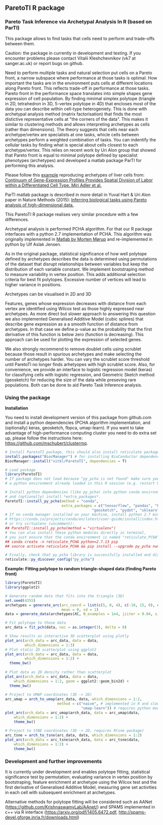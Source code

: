 ## ParetoTI R package 
### Pareto Task Inference via Archetypal Analysis In R (based on ParTI)

  This package allows to find tasks that cells need to perform and trade-offs between them. 
  
  Caution: the package in currently in development and testing. If you encounter problems please contact Vitalii Kleshchevnikov (vk7 at sanger.ac.uk) or report bugs on github.
  
  Need to perform multiple tasks and natural selection put cells on a Pareto front, a narrow subspace where performance at those tasks is optimal. How important the tasks are in the environment puts cells at different locations along Pareto front. This reflects trade-off in performance at those tasks. Pareto front in the performance space translates into simple shapes gene expression of cell population. By finding minimal simplex polytope (triangle in 2D, tetrahedron in 3D, 5-vertex polytope in 4D) that encloses most of the data you can describe within cell-type heterogeniety. This is done with archetypal analysis method (matrix factorisation) that finds the most distictive representative cells at "the corners of the data". This makes it similar to clustering methods and allows interpreting archetypes as cells (rather than dimensions). The theory suggests that cells near each archetype/vertex are specialists at one tasks, whicle cells between archetypes perform a weighted combination of tasks. You can indentify the cellular tasks by finding what is special about cells closest to each archetype/vertex. This relies on recent work by Uri Alon group that showed that Pareto front is equal to minimal polytope defined by specialist phenotypes (archetypes) and developed a matlab package ParTI for performing this analysis.
  
  Please follow this [example](https://vitkl.github.io/ParetoTI/articles/Hepatocyte_example.html) reproducing archetypes of liver cells from:
  [Continuum of Gene-Expression Profiles Provides Spatial Division of Labor within a Differentiated Cell Type. Miri Adler et al.](https://www.sciencedirect.com/science/article/pii/S2405471218304824)
  
  ParTI matlab package is described in more detail in Yuval Hart & Uri Alon paper in Nature Methods (2015):
    [Inferring biological tasks using Pareto analysis of high-dimensional data.](https://www.nature.com/articles/nmeth.3254)
    
  This ParetoTI R package realises very similar procedure with a few differences. 
  
  Archetypal analysis is performed PCHA algorithm. For that our R package interfaces with a python 2.7 implementation of PCHA. This algorithm was originally implemented in [Matlab by Morten Mørup](http://www.mortenmorup.dk/MMhomepageUpdated_files/Page327.htm) and re-implemented in python by Ulf Aslak Jensen.    

  As in the original package, statistical significance of how well polytope defined by archetypes describes the data is determined using permutations of the dataset that disrupt relationships between variables but keep the distribution of each variable constant. We implement bootstraping method to measure variability in vertex position. This adds additional selection criteria for best fit polytopes. Excessive number of vertices will lead to higher variance in positions. 
  
  Archetypes can be visualised in 2D and 3D

  Features, genes whose expression decreases with distance from each vertex are identified using Wilcox test as those highly expressed near archetypes. As more direct but slower approach to answering this question we also implemented Generalised Additive Model (cubic splines) that describe gene expression as a a smooth function of distance from archetypes. In that case we define p-value as the probability that the first derivative of this function is below zero (function is decreasing). This approach can be used for plotting the expression of selected genes.
  
  We also strongly recommend to remove doublet cells using scrublet because those result in spurious archetypes and make selecting the number of archetypes harder. You can vary the scrublet score threshold until ParetoTI no longer finds arhetyopes with high scrublet score. Also, for convenience, we provide an interface to logistic regression model (keras) for classifying cells with logistic regression, and Geometric Sketch method (geosketch) for reducing the size of the data while preseving rare populations. Both can be done to aid Pareto Task Inference analysis. 

### Using the package

**Installation**  

You need to install development version of this package from github.com and install a python dependencies (PCHA algorithm implementation, and (optionally) keras, geosketch, fbpca, umap-learn). If you want to take advantage of high-performance computing cluster you need to do extra set up, please follow the instructions here: https://github.com/mschubert/clustermq.

```r
# Install ParetoTI package, this should also install reticulate package, if not - install manually.
install.packages("BiocManager") # for installing BioConductor dependencies
BiocManager::install("vitkl/ParetoTI", dependencies = T)

# Load package
library(ParetoTI)
# If package does not load because "py_pcha is not found" make sure you do not have
# a python environment already loaded in this R session (e.g. restart R and try loading again).

# Install python dependencies (like py_pcha) into python conda environment,
# and (optionally) install *extra_packages*.
ParetoTI::install_py_pcha(method = "conda", 
                          extra_packages = c("tensorflow", "pandas", "keras", "h5py",
                                        "geosketch", "pydot", "sklearn", "umap-learn"))
# If no conda manager installed on your machine, install python 2.7 miniconda distribution:
# https://conda.io/projects/conda/en/latest/user-guide/install/index.html#regular-installation
# or try virtualenv (uncomment):
## ParetoTI::install_py_pcha(method = "virtualenv")
# You can also install these python modules directly in terminal,
# you just ensure that the conda environment is named "reticulate_PCHA" (uncomment):
## conda create -n reticulate_PCHA python=2.7.13 pip
## source activate reticulate_PCHA && pip install --upgrade py_pcha numpy scipy datetime tensorflow pandas keras h5py geosketch pydot sklearn umap-learn

# Finally, check that py_pcha library is successfully installed and discoverable
reticulate::py_discover_config("py_pcha")
```

**Example: Fitting polytope to random triangle-shaped data (finding Pareto front)**  

```r
library(ParetoTI)
library(ggplot2)

# Generate random data that fits into the triangle (3D)
set.seed(4355)
archetypes = generate_arc(arc_coord = list(c(5, 0, 4), c(-10, 15, 0), c(-30, -20, -5)),
                          mean = 0, sd = 1)
data = generate_data(archetypes$XC, N_examples = 1e4, jiiter = 0.04, size = 0.9)

# Fit polytope to those data
arc_data = fit_pch(data, noc = as.integer(3), delta = 0)

# Show results as interactive 3D scatterplot using plotly
plot_arc(arch_data = arc_data, data = data,
         which_dimensions = 1:3)
# Plot static 2D scatterplot using ggplot2
plot_arc(arch_data = arc_data, data = data,
         which_dimensions = 1:2) +
  theme_bw()
  
# Plot data as 2D density rather than scatterplot
plot_arc(arch_data = arc_data, data = data,
    which_dimensions = 1:2, geom = ggplot2::geom_bin2d) +
  theme_bw()
    
# Project to UMAP coordinates (3D -> 2D)
arc_umap = arch_to_umap(arc_data, data, which_dimensions = 1:2,
                        method = c("naive", # implemented in R and slow
                                   "umap-learn")) # requires python module
plot_arc(arch_data = arc_umap$arch_data, data = arc_umap$data,
    which_dimensions = 1:2) +
    theme_bw()
    
# Project to tSNE coordinates (3D -> 2D, requires Rtsne package)
arc_tsne = arch_to_tsne(arc_data, data, which_dimensions = 1:2)
plot_arc(arch_data = arc_tsne$arch_data, data = arc_tsne$data,
    which_dimensions = 1:2) +
    theme_bw()
```

### Development and further improvements

It is currently under development and enables polytope fitting, statistical significance test by permutation, evaluating variance in vertex position by bootstraping, feature enrichment at archetype using the Wilcox test and the first derivative of Generalised Additive Model, measuring gene set activities in each cell with subsequent enrichment at archetypes.

Alternative methods for polytope fitting will be considered such as AANet (https://github.com/KrishnaswamyLab/AAnet/) and SPAMS implemented in c++ via R interface (https://arxiv.org/pdf/1405.6472.pdf, http://spams-devel.gforge.inria.fr/downloads.html)
